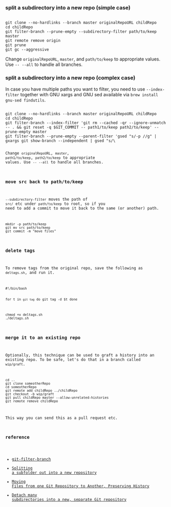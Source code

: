 ### split a subdirectory into a new repo (simple case)

<code>
git clone --no-hardlinks --branch master originalRepoURL childRepo
cd childRepo
git filter-branch --prune-empty --subdirectory-filter path/to/keep master
git remote remove origin
git prune
git gc --aggressive
</code>

Change `originalRepoURL`, `master`, and `path/to/keep` to appropriate values. Use `-- --all` to handle all branches.

### split a subdirectory into a new repo (complex case)

In case you have multiple paths you want to filter, you need to use `--index-filter` together with GNU xargs and GNU sed available via `brew install gnu-sed findutils`.

<code>
git clone --no-hardlinks --branch master originalRepoURL childRepo
cd childRepo
git filter-branch --index-filter 'git rm --cached -qr --ignore-unmatch -- . && git reset -q $GIT_COMMIT -- path1/to/keep path2/to/keep' --prune-empty master
git filter-branch --prune-empty --parent-filter 'gsed "s/-p //g" | gxargs git show-branch --independent | gsed "s/\</-p /g"'
git remote remove origin
git prune
git gc --aggressive
</code>

Change `originalRepoURL`, `master`, `path1/to/keep`, `path2/to/keep` to appropriate values. Use `-- --all` to handle all branches.

### move src back to path/to/keep

`--subdirectory-filter` moves the path of `src/` etc under `path/to/keep` to root, so if you need to add a commit to move it back to the same (or another) path.

<code>
mkdir -p path/to/keep
git mv src path/to/keep
git commit -m "move files"
</code>

### delete tags

To remove tags from the original repo, save the following as `deltags.sh`, and run it.

<code>
#!/bin/bash

for t in `git tag`
do
  git tag -d $t
done
</code>

<code>
chmod +x deltags.sh
./deltags.sh
</code>

### merge it to an existing repo

Optionally, this technique can be used to graft a history into an existing repo.
To be safe, let's do that in a branch called `wip/graft`.

<code>
cd ..
git clone someotherRepo
cd someotherRepo
git remote add childRepo ../childRepo
git checkout -b wip/graft
git pull childRepo master --allow-unrelated-histories
git remote remove childRepo
</code>

This way you can send this as a pull request etc.

### reference

- [git-filter-branch](https://git-scm.com/docs/git-filter-branch)
- [Splitting a subfolder out into a new repository](https://help.github.com/en/articles/splitting-a-subfolder-out-into-a-new-repository)
- [Moving Files from one Git Repository to Another, Preserving History](http://gbayer.com/development/moving-files-from-one-git-repository-to-another-preserving-history/)
- [Detach many subdirectories into a new, separate Git repository](https://stackoverflow.com/a/17867910/3827)
